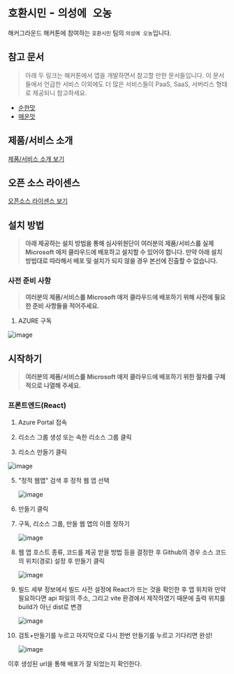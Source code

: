 # `호환시민` - `의성에 오농`

해커그라운드 해커톤에 참여하는 `호환시민` 팀의 `의성에 오농`입니다.

## 참고 문서

> 아래 두 링크는 해커톤에서 앱을 개발하면서 참고할 만한 문서들입니다. 이 문서들에서 언급한 서비스 이외에도 더 많은 서비스들이 PaaS, SaaS, 서버리스 형태로 제공되니 참고하세요.

- [순한맛](./REFERENCES_BASIC.md)
- [매운맛](./REFERENCES_ADVANCED.md)

## 제품/서비스 소개

<!-- 아래 링크는 지우지 마세요 -->
[제품/서비스 소개 보기](TOPIC.md)
<!-- 위 링크는 지우지 마세요 -->

## 오픈 소스 라이센스

<!-- 아래 링크는 지우지 마세요 -->
[오픈소스 라이센스 보기](./LICENSE)
<!-- 위 링크는 지우지 마세요 -->

## 설치 방법

> **아래 제공하는 설치 방법을 통해 심사위원단이 여러분의 제품/서비스를 실제 Microsoft 애저 클라우드에 배포하고 설치할 수 있어야 합니다. 만약 아래 설치 방법대로 따라해서 배포 및 설치가 되지 않을 경우 본선에 진출할 수 없습니다.**

### 사전 준비 사항

> **여러분의 제품/서비스를 Microsoft 애저 클라우드에 배포하기 위해 사전에 필요한 준비 사항들을 적어주세요.**

1. AZURE 구독

![image](https://github.com/user-attachments/assets/94e35598-986c-4581-880e-c70c2760df1a)


## 시작하기

> **여러분의 제품/서비스를 Microsoft 애저 클라우드에 배포하기 위한 절차를 구체적으로 나열해 주세요.**

### 프론트엔드(React)

1. Azure Portal 접속

2. 리소스 그룹 생성 또는 속한 리소스 그룹 클릭

3. 리소스 만들기 클릭

  ![image](https://github.com/user-attachments/assets/aab7774e-ab43-48b1-b1d1-451ace5fb7cf)

5. "정적 웹앱" 검색 후 정적 웹 앱 선택

   ![image](https://github.com/user-attachments/assets/2bc9a613-4fe9-40b7-a716-c23d1edd5691)

6. 만들기 클릭

7. 구독, 리소스 그룹, 만들 웹 앱의 이름 정하기
  
    ![image](https://github.com/user-attachments/assets/9c3a6b8a-db4e-48ec-8dcb-7d95d54dba2f)

8. 웹 앱 호스트 종류, 코드를 제공 받을 방법 등을 결정한 후 Github의 경우 소스 코드의 위치(경로) 설정 후 만들기 클릭

    ![image](https://github.com/user-attachments/assets/95f83809-d8fa-4d25-9e38-4cf0f02a56f2)

9. 빌드 세부 정보에서 빌드 사전 설정에 React가 뜨는 것을 확인한 후 앱 위치와 만약 필요하다면 api 파일의 주소, 그리고 vite 환경에서 제작하였기 때문에
   출력 위치를 build가 아닌 dist로 변경

   ![image](https://github.com/user-attachments/assets/3f8b634b-b2a5-42de-a774-0e2f5afd07d5)

11. 검토+만들기를 누르고 마지막으로 다시 한번 만들기를 누르고 기다리면 완성!

    ![image](https://github.com/user-attachments/assets/a9f5beb8-9a64-4912-a692-067bc405b298)

   이후 생성된 url을 통해 배포가 잘 되었는지 확인한다.

